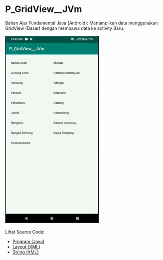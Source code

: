 # P_GridView__JVm
Bahan Ajar Fundamental Java (Android): Menampilkan data menggunakan GridView (Dasar) dengan membawa data ke activity Baru.<br><br>
<img src="https://github.com/RizkyKhapidsyah/P_GridView__JVm/blob/master/results/R20191206_004219%2000_00_00-00_00_15.70.gif" height=600px width=300px><br><br>
Lihat Source Code:<br>
- <a href="https://github.com/RizkyKhapidsyah/P_GridView__JVm/tree/master/app/src/main/java/com/rizkykhapidsyah/p_gridview__jvm">Program (Java)</a><br>
- <a href="https://github.com/RizkyKhapidsyah/P_GridView__JVm/tree/master/app/src/main/res/layout">Layout (XML)</a><br>
- <a href="https://github.com/RizkyKhapidsyah/P_GridView__JVm/blob/master/app/src/main/res/values/strings.xml">String (XML)</a>
